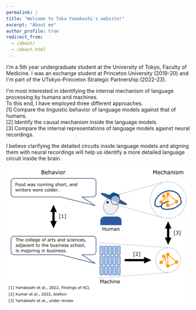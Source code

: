 ```yaml
---
permalink: /
title: "Welcome to Taka Yamakoshi's website!"
excerpt: "About me"
author_profile: true
redirect_from:
  - /about/
  - /about.html
---
```


<p>I'm a 5th year undergraduate student at the University of Tokyo, Faculty of Medicine.
I was an exchange student at Princeton University (2019-20) and I'm part of the UTokyo-Princeton Strategic Partnership (2022-23). </p>

<p>I'm most interested in identifying the internal mechanism of language processing by humans and machines. <br>
To this end, I have employed three different approaches. <br>
[1] Compare the linguistic behavior of language models against that of humans. <br>
[2] Identify the causal mechanism inside the language models. <br>
[3] Compare the internal representations of language models against neural recordings. </p>

<p>I believe clarifying the detailed circuits inside language models and
aligning them with neural recordings will help us identify a more detailed language circuit inside the brain.</p>
<img src="../images/schematic.png">
